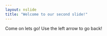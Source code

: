 ```yaml
---
layout: nslide
title: "Welcome to our second slide!"
---
```

Come on lets go!
Use the left arrow to go back!
